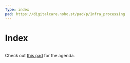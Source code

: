 ```yaml
---
Type: index
pad: https://digitalcare.noho.st/pad/p/Infra_processing
---
```

# Index
```folder-index-content
```

Check out [this pad](https://digitalcare.noho.st/pad/p/Infra_processing) for the agenda.